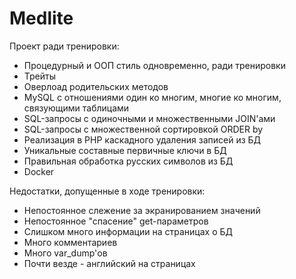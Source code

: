 # Medlite

Проект ради тренировки:
 - Процедурный и ООП стиль одновременно, ради тренировки
 - Трейты
 - Оверлоад родительских методов
 - MySQL с отношениями один ко многим, многие ко многим, связующими таблицами
 - SQL-запросы с одиночными и множественными JOIN'ами
 - SQL-запросы с множественной сортировкой ORDER by
 - Реализация в PHP каскадного удаления записей из БД
 - Уникальные составные первичные ключи в БД
 - Правильная обработка русских символов из БД
 - Docker


Недостатки, допущенные в ходе тренировки:
 - Непостоянное слежение за экранированием значений
 - Непостоянное "спасение" get-параметров
 - Cлишком много информации на страницах о БД
 - Много комментариев
 - Много var_dump'ов
 - Почти везде - английский на страницах